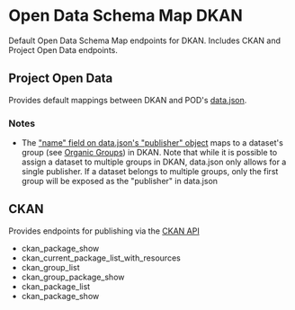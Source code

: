 Open Data Schema Map DKAN
=========================

Default Open Data Schema Map endpoints for DKAN. Includes CKAN and Project Open Data endpoints.

## Project Open Data

Provides default mappings between DKAN and POD's [data.json](https://project-open-data.cio.gov/v1.1/schema/).

### Notes

* The ["name" field on data.json's "publisher" object](https://project-open-data.cio.gov/v1.1/schema/#publisher) maps to a dataset's group (see [Organic Groups](https://www.drupal.org/project/og)) in DKAN. Note that while it is possible to assign a dataset to multiple groups in DKAN, data.json only allows for a single publisher. If a dataset belongs to multiple groups, only the first group will be exposed as the "publisher" in data.json

## CKAN

Provides endpoints for publishing via the [CKAN API](http://docs.ckan.org/en/latest/api/)

* ckan_package_show
* ckan_current_package_list_with_resources
* ckan_group_list
* ckan_group_package_show
* ckan_package_list
* ckan_package_show
